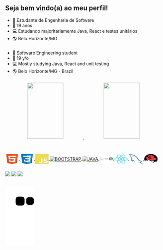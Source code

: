 ## Seja bem vindo(a) ao meu perfil!

- 🔭 Estudante de Engenharia de Software
- 📆 19 anos
- 💻 Estudando majoritariamente Java, React e testes unitários
- 🌎 Belo Horizonte/MG

###

- 🔭 Software Engineering student
- 📆 19 y/o
- 💻 Mostly studying Java, React and unit testing
- 🌎 Belo Horizonte/MG - Brazil

###

<div align="center">
  <a href="https://github.com/brunopdt">
  <img height="180em" width="48%" src="https://github-readme-stats.vercel.app/api?username=brunopdt&theme=dracula"/>
  <img height="180em" width="48%" src="https://github-readme-stats.vercel.app/api/top-langs/?username=brunopdt&layout=compact&langs_count=7&theme=dracula"/>
</div>

##  
  <div style="display: inline_block"><br>
  <img align="center" alt="HTML" height="33" width="44" src="https://raw.githubusercontent.com/devicons/devicon/master/icons/html5/html5-original.svg">
  <img align="center" alt="CSS" height="33" width="44" src="https://raw.githubusercontent.com/devicons/devicon/master/icons/css3/css3-original.svg">
  <img align="center" alt="JS" height="33" width="44" src="https://raw.githubusercontent.com/devicons/devicon/master/icons/javascript/javascript-plain.svg">
  <img align="center" alt="BOOTSTRAP" height="33" width="44" src="https://cdn.jsdelivr.net/gh/devicons/devicon/icons/bootstrap/bootstrap-original.svg" />
  <img align="center" alt="JAVA" height="33" width="44" src="https://cdn.jsdelivr.net/gh/devicons/devicon/icons/java/java-original.svg" />
     <img align="center" alt="JUNIT" height="33" width="44" src="https://raw.githubusercontent.com/devicons/devicon/aedb5918327a65e9a13847af8496da592fa1e159/icons/junit/junit-original-wordmark.svg" />
  <img align="center" alt="REACT" height="33" width="44" src="https://raw.githubusercontent.com/devicons/devicon/1119b9f84c0290e0f0b38982099a2bd027a48bf1/icons/react/react-original.svg" />
  <img align="center" alt="SQL" height="33" width="44" 
       src="https://raw.githubusercontent.com/devicons/devicon/1119b9f84c0290e0f0b38982099a2bd027a48bf1/icons/mysql/mysql-original.svg" />
  <img align="center" alt="REDHAT" height="33" width="44" src="https://raw.githubusercontent.com/devicons/devicon/1119b9f84c0290e0f0b38982099a2bd027a48bf1/icons/redhat/redhat-original.svg" />
 
    
###

  <a href = "mailto:bruno.pduarte0@gmail.com"><img src="https://img.shields.io/badge/Gmail-D14836?style=for-the-badge&logo=gmail&logoColor=white" target="_blank"></a>
    <a href = "https://api.whatsapp.com/send?phone=5531991470591&text=ol%C3%A1%2C%20vim%20pelo%20seu%20perfil%20do%20GitHub!%20"><img src="https://img.shields.io/badge/WhatsApp-25D366?style=for-the-badge&logo=whatsapp&logoColor=white" target="_blank"></a>
     <a href="https://discordapp.com/users/363004143813525506/" target="_blank"><img src="https://img.shields.io/badge/Discord-7289DA?style=for-the-badge&logo=discord&logoColor=white" target="_blank"></a> 
    <!--<a href = ""><img src="" target="_blank"></a> -->
##
  
  

   ![Snake animation](https://github.com/brunopdt/brunopdt/blob/output/github-contribution-grid-snake.svg)
 

</div>
